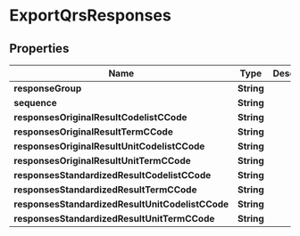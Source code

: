 

# ExportQrsResponses

## Properties

Name | Type | Description | Notes
------------ | ------------- | ------------- | -------------
**responseGroup** | **String** |  |  [optional]
**sequence** | **String** |  |  [optional]
**responsesOriginalResultCodelistCCode** | **String** |  |  [optional]
**responsesOriginalResultTermCCode** | **String** |  |  [optional]
**responsesOriginalResultUnitCodelistCCode** | **String** |  |  [optional]
**responsesOriginalResultUnitTermCCode** | **String** |  |  [optional]
**responsesStandardizedResultCodelistCCode** | **String** |  |  [optional]
**responsesStandardizedResultTermCCode** | **String** |  |  [optional]
**responsesStandardizedResultUnitCodelistCCode** | **String** |  |  [optional]
**responsesStandardizedResultUnitTermCCode** | **String** |  |  [optional]




